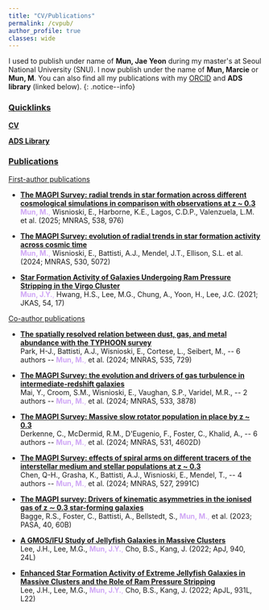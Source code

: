 ```yaml
---
title: "CV/Publications"
permalink: /cvpub/
author_profile: true
classes: wide
---
```


I used to publish under name of **Mun, Jae Yeon** during my master's at Seoul National University (SNU). I now publish under the name of **Mun, Marcie** or **Mun, M**. You can also find all my publications with my <a href="https://orcid.org/0000-0002-3706-9955"> ORCID</a> and **ADS library** (linked below). 
{: .notice--info}

<h3><u>
	Quicklinks
</u> </h3>

[**CV**](/assets/MMun_CV_12Mar2025.pdf)

<a href="https://ui.adsabs.harvard.edu/public-libraries/-HbeVQlwRAShXGAsJbOp5Q"> **ADS Library** </a>

<h3><u>
	Publications
</u> </h3>

<h9><u>
	First-author publications
</u> </h9>

- [**The MAGPI Survey: radial trends in star formation across different cosmological simulations in comparison with observations at z ~ 0.3**](https://ui.adsabs.harvard.edu/abs/2024arXiv241117882M/abstract) <br />
<span style="color:#CFA6F5">**Mun, M.**,</span> Wisnioski, E., Harborne, K.E., Lagos, C.D.P., Valenzuela, L.M. et al. (2025; MNRAS, 538, 976)

- [**The MAGPI Survey: evolution of radial trends in star formation activity across cosmic time**](https://ui.adsabs.harvard.edu/abs/2024MNRAS.530.5072M/abstract) <br />
<span style="color:#CFA6F5">**Mun, M.**,</span> Wisnioski, E., Battisti, A.J., Mendel, J.T., Ellison, S.L. et al. (2024; MNRAS, 530, 5072) 

- [**Star Formation Activity of Galaxies Undergoing Ram Pressure Stripping in the Virgo Cluster**](https://ui.adsabs.harvard.edu/abs/2021JKAS...54...17M/abstract) <br />
<span style="color:#CFA6F5">**Mun, J.Y.**,</span> Hwang, H.S., Lee, M.G., Chung, A., Yoon, H., Lee, J.C. (2021; JKAS, 54, 17)

<h9><u>
	Co-author publications
</u> </h9>

- [**The spatially resolved relation between dust, gas, and metal abundance with the TYPHOON survey**](https://ui.adsabs.harvard.edu/abs/2024MNRAS.535..729P/abstract) <br />
Park, H-J., Battisti, A.J., Wisnioski, E., Cortese, L., Seibert, M., -- 6 authors -- <span style="color:#CFA6F5">**Mun, M.**,</span> et al. (2024; MNRAS, 535, 729)

- [**The MAGPI Survey: the evolution and drivers of gas turbulence in intermediate-redshift galaxies**](https://ui.adsabs.harvard.edu/abs/2024MNRAS.533.3878M/abstract) <br />
Mai, Y., Croom, S.M., Wisnioski, E., Vaughan, S.P., Varidel, M.R., -- 2 authors -- <span style="color:#CFA6F5">**Mun, M.**,</span> et al. (2024; MNRAS, 533, 3878)

- [**The MAGPI Survey: Massive slow rotator population in place by z ~ 0.3**](https://ui.adsabs.harvard.edu/abs/2024MNRAS.531.4602D/abstract) <br />
Derkenne, C., McDermid, R.M., D'Eugenio, F., Foster, C., Khalid, A., -- 6 authors -- <span style="color:#CFA6F5">**Mun, M.**,</span> et al. (2024; MNRAS, 531, 4602D)

- [**The MAGPI Survey: effects of spiral arms on different tracers of the interstellar medium and stellar populations at z ~ 0.3**](https://ui.adsabs.harvard.edu/abs/2024MNRAS.527.2991C/abstract) <br />
Chen, Q-H., Grasha, K., Battisti, A.J., Wisnioski, E., Mendel, T., -- 4 authors -- <span style="color: #CFA6F5">**Mun, M.**,</span> et al. (2024; MNRAS, 527, 2991C)

- [**The MAGPI survey: Drivers of kinematic asymmetries in the ionised gas of z ∼ 0.3 star-forming galaxies**](https://ui.adsabs.harvard.edu/abs/2023PASA...40...60B/abstract) <br />
Bagge, R.S., Foster, C., Battisti, A., Bellstedt, S., <span style="color:#CFA6F5">**Mun, M.**,</span> et al. (2023; PASA, 40, 60B)

- [**A GMOS/IFU Study of Jellyfish Galaxies in Massive Clusters**](https://ui.adsabs.harvard.edu/abs/2022ApJ...940...24L/abstract) <br />
Lee, J.H., Lee, M.G., <span style="color:#CFA6F5">**Mun, J.Y.**,</span> Cho, B.S., Kang, J. (2022; ApJ, 940, 24L)

- [**Enhanced Star Formation Activity of Extreme Jellyfish Galaxies in Massive Clusters and the Role of Ram Pressure Stripping**](https://ui.adsabs.harvard.edu/abs/2022ApJ...931L..22L/abstract) <br />
Lee, J.H., Lee, M.G., <span style="color:#CFA6F5">**Mun, J.Y.**,</span> Cho, B.S., Kang, J. (2022; ApJL, 931L, L22)
